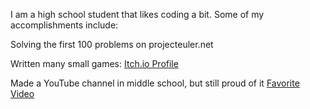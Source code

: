 I am a high school student that likes coding a bit.
Some of my accomplishments include:

Solving the first 100 problems on projecteuler.net

Written many small games: <a href="hawslc.itch.io">Itch.io Profile</a>

Made a YouTube channel in middle school, but still proud of it  <a href="https://www.youtube.com/watch?v=jfb0B6sR6Z4">Favorite Video</a>


